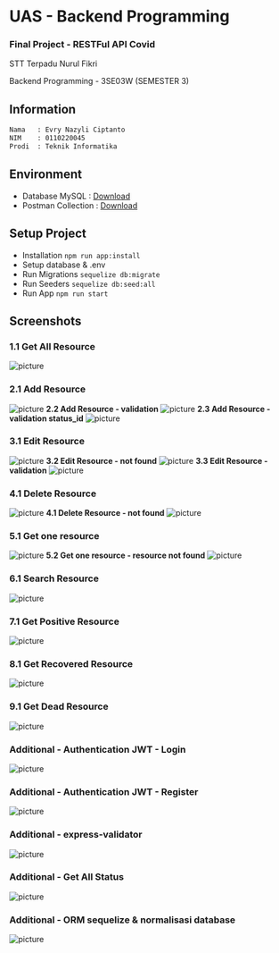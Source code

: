 # UAS - Backend Programming

### Final Project - RESTFul API Covid

STT Terpadu Nurul Fikri

Backend Programming - 3SE03W (SEMESTER 3)

## Information

```bash
Nama   : Evry Nazyli Ciptanto
NIM    : 0110220045
Prodi  : Teknik Informatika
```

## Environment
* Database MySQL : [Download](express_api_covid.sql)
* Postman Collection : [Download](https://www.getpostman.com/collections/5b0f02e5ac3c1c23122b)

## Setup Project
* Installation `npm run app:install`
* Setup database & .env
* Run Migrations `sequelize db:migrate`
* Run Seeders  `sequelize db:seed:all`
* Run App `npm run start`

## Screenshots
### 1.1 Get All Resource
![picture](ss/1.1%20Get%20All%20Resource.png)

### 2.1 Add Resource
![picture](ss/2.1%20Add%20Resource.png)
**2.2 Add Resource - validation**
![picture](ss/2.2%20Add%20Resource%20-%20validation.png)
**2.3 Add Resource - validation status_id**
![picture](ss/2.3%20Add%20Resource%20-%20validation%20status_id.png)

### 3.1 Edit Resource
![picture](ss/3.1%20Edit%20Resource.png)
**3.2 Edit Resource - not found**
![picture](ss/3.2%20Edit%20Resource%20-%20not%20found.png)
**3.3 Edit Resource - validation**
![picture](ss/3.3%20Edit%20Resource%20-%20validation.png)

### 4.1 Delete Resource
![picture](ss/4.1%20Delete%20Resource.png)
**4.1 Delete Resource - not found**
![picture](ss/4.1%20Delete%20Resource%20-%20not%20found.png)

### 5.1 Get one resource
![picture](ss/5.1%20Get%20one%20resource.png)
**5.2 Get one resource - resource not found**
![picture](ss/5.2%20Get%20one%20resource%20-%20resource%20not%20found.png)

### 6.1 Search Resource
![picture](ss/6.1%20Search%20Resource.png)

### 7.1 Get Positive Resource
![picture](ss/7.1%20Get%20Positive%20Resource.png)

### 8.1 Get Recovered Resource
![picture](ss/8.1%20Get%20Recovered%20Resource.png)

### 9.1 Get Dead Resource
![picture](ss/9.1%20Get%20Dead%20Resource.png)

### Additional - Authentication JWT - Login
![picture](ss/Additional%20-%20Authentication%20JWT%20-%20Login.png)

### Additional - Authentication JWT - Register
![picture](ss/Additional%20-%20Authentication%20JWT%20-%20Register.png)

### Additional - express-validator
![picture](ss/Additional%20-%20express-validator.png)

### Additional - Get All Status
![picture](ss/Additional%20-%20Get%20All%20Status.png)

### Additional - ORM sequelize & normalisasi database
![picture](ss/Additional%20-%20ORM%20sequelize%20&%20normalisasi%20database.png)